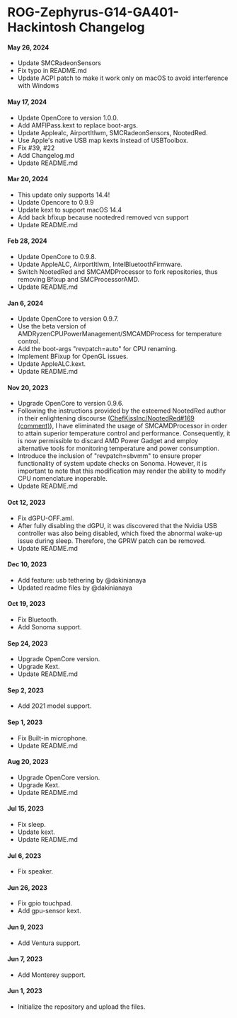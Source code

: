 ROG-Zephyrus-G14-GA401-Hackintosh Changelog
==================
#### May 26, 2024

- Update SMCRadeonSensors
- Fix typo in README.md
- Update ACPI patch to make it work only on macOS to avoid interference with Windows

#### May 17, 2024

- Update OpenCore to version 1.0.0.
- Add AMFIPass.kext to replace boot-args.
- Update Applealc, AirportItlwm, SMCRadeonSensors, NootedRed.
- Use Apple's native USB map kexts instead of USBToolbox.
- Fix #39, #22
- Add Changelog.md
- Update README.md

#### Mar 20, 2024

- This update only supports 14.4! 
- Update Opencore to 0.9.9 
- Update kext to support macOS 14.4 
- Add back bfixup because nootedred removed vcn support 
- Update README.md

#### Feb 28, 2024
- Update OpenCore to 0.9.8. 
- Update AppleALC, AirportItlwm, IntelBluetoothFirmware. 
- Switch NootedRed and SMCAMDProcessor to fork repositories, thus removing Bfixup and SMCProcessorAMD. 
- Update README.md

#### Jan 6, 2024

- Update OpenCore to version 0.9.7. 
- Use the beta version of AMDRyzenCPUPowerManagement/SMCAMDProcess for temperature control. 
- Add the boot-args "revpatch=auto" for CPU renaming. 
- Implement BFixup for OpenGL issues. 
- Update AppleALC.kext. 
- Update README.md

#### Nov 20, 2023
- Upgrade OpenCore to version 0.9.6. 
- Following the instructions provided by the esteemed NootedRed author in their enlightening discourse ([ChefKissInc/NootedRed#169 (comment)](https://github.com/ChefKissInc/NootedRed/discussions/169#discussioncomment-6976247)), I have eliminated the usage of SMCAMDProcessor in order to attain superior temperature control and performance. Consequently, it is now permissible to discard AMD Power Gadget and employ alternative tools for monitoring temperature and power consumption. 
- Introduce the inclusion of "revpatch=sbvmm" to ensure proper functionality of system update checks on Sonoma. However, it is important to note that this modification may render the ability to modify CPU nomenclature inoperable.
- Update README.md

#### Oct 12, 2023

- Fix dGPU-OFF.aml.
- After fully disabling the dGPU, it was discovered that the Nvidia USB controller was also being disabled, which fixed the abnormal wake-up issue during sleep. Therefore, the GPRW patch can be removed.
- Update README.md

#### Dec 10, 2023

- Add feature: usb tethering by @dakinianaya
- Updated readme files by @dakinianaya

#### Oct 19, 2023

- Fix Bluetooth.
- Add Sonoma support.

#### Sep 24, 2023

- Upgrade OpenCore version.
- Upgrade Kext.
- Update README.md

#### Sep 2, 2023

- Add 2021 model support.

#### Sep 1, 2023

- Fix Built-in microphone.
- Update README.md

#### Aug 20, 2023

- Upgrade OpenCore version.
- Upgrade Kext.
- Update README.md

#### Jul 15, 2023

- Fix sleep.
- Update kext.
- Update README.md

#### Jul 6, 2023

- Fix speaker.

#### Jun 26, 2023

- Fix gpio touchpad.
- Add gpu-sensor kext.

#### Jun 9, 2023

- Add Ventura support.

#### Jun 7, 2023

- Add Monterey support.

#### Jun 1, 2023

- Initialize the repository and upload the files.
